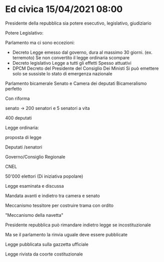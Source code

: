 # Ed civica 15/04/2021 08:00

Presidente della repubblica sia  potere esecutivo, legislativo, giudiziario

Potere Legislativo:

Parlamento ma ci sono eccezioni:

* Decreto Legge
  emesso dal governo, dura al massimo 30 giorni.
  (ex. terremoto)
  Se non convertito il legge ordinaria scompare
* Decreto legislativo
  Legge a tutti gli effetti
  Spesso attuativi
* DPCM
  Decreto del Presidente del Consiglio Dei Ministi
  Si può emettere solo se sussiste lo stato di emergenza nazionale

Parlamento bicamerale 
Senato e Camera dei deputati
Bicameralismo perfetto



Con riforma 

senato -> 200 senatori e 5 senatori a vita

400 deputati

Legge ordinaria:

proposta di legge

Deputati /senatori

Governo/Consiglio Regionale

CNEL

50'000 elettori (Di iniziativa popolare)



Legge esaminata e discussa



Mandata avanti e indietro tra camera e senato

Meccanismo tessitore per costruire trama con ordito

"Meccanismo della navetta"

Presidente repubblica può rimandare indietro legge se incostituzionale

Ma se il parlamento la rinvia uguale deve essere pubblicate

Legge pubblicata sulla gazzetta ufficiale

Legge rivista da coorte costituzionale